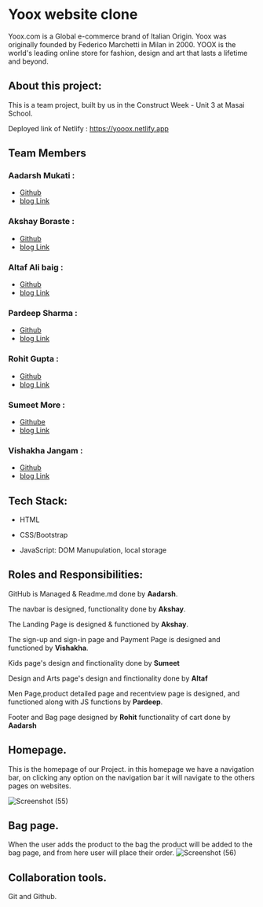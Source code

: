 # Yoox website clone
Yoox.com is a Global e-commerce brand of Italian Origin.
Yoox was originally founded by Federico Marchetti in Milan in 2000.
YOOX is the world's leading online store for fashion, design and art that lasts a lifetime and beyond.
## About this project:
This is a team project, built by us in the Construct Week - Unit 3 at Masai School. 

Deployed link of Netlify : https://yooox.netlify.app






 ## Team Members

### Aadarsh Mukati :
- [Github](https://github.com/aadarsh11433) 
- [blog Link]()

### Akshay Boraste :
- [Github](https://github.com/akbora1994)
-  [blog Link](https://medium.com/@akshayboraste778/e87b94ad701c)

### Altaf Ali baig :
- [Github](https://github.com/altaf100001)
- [blog Link]()

### Pardeep Sharma :
- [Github](https://github.com/shadow3012) 
- [blog Link](https://medium.com/@pardeep.sharma14195/yoox-clone-project-597e7354ec25)

### Rohit Gupta :
- [Github](https://github.com/Rohit9894)
- [blog Link]()

### Sumeet More :
- [Githube](https://github.com/sumeetmore1997)
- [blog Link]()

### Vishakha Jangam :
- [Github](https://github.com/Vishakha-Jangam)
- [blog Link](https://medium.com/@vishakhavjangam/yoox-clone-project-3127816da3d2)


 ## Tech Stack:
- HTML

- CSS/Bootstrap

- JavaScript: DOM Manupulation, local storage



 ## Roles and Responsibilities:
 
GitHub is Managed & Readme.md done by **Aadarsh**.

The navbar is designed, functionality done by **Akshay**.

The Landing Page is designed & functioned by **Akshay**.

The sign-up and sign-in page and Payment Page is designed and functioned by **Vishakha**.

Kids page's design and finctionality done by **Sumeet**

Design and Arts page's design and finctionality done by **Altaf**

Men Page,product detailed page and recentview page is designed, and functioned along with JS functions by **Pardeep**.

Footer and Bag page designed by **Rohit** functionality of cart done by **Aadarsh**

## Homepage.

This is the homepage of our Project. in this homepage we have a navigation bar, on clicking any option on the navigation bar it will navigate to the others pages on websites.

![Screenshot (55)](https://user-images.githubusercontent.com/92370651/167407173-5cf04c8f-d2b4-48cd-b65c-a40f6b70c4a6.png)




## Bag page.

When the user adds the product to the bag the product will be added to the bag page, and from here user will place their order.
![Screenshot (56)](https://user-images.githubusercontent.com/92370651/167412973-cdbcbb9b-466f-4642-9795-782c248d9488.png)


## Collaboration tools.

Git and Github.

